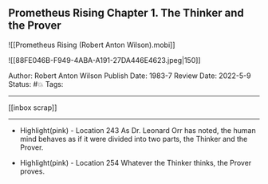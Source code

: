 ## Prometheus Rising Chapter 1. The Thinker and the Prover

![[Prometheus Rising (Robert Anton Wilson).mobi]]

![[88FE046B-F949-4ABA-A191-27DA446E4623.jpeg|150]]

Author: Robert Anton Wilson
Publish Date: 1983-7
Review Date: 2022-5-9
Status: #💥
Tags:

___

[[inbox scrap]]

___

- Highlight(pink) - Location 243
As Dr. Leonard Orr has noted, the human mind behaves as if it were divided into two parts, the Thinker and the Prover.

- Highlight(pink) - Location 254
Whatever the Thinker thinks, the Prover proves.



